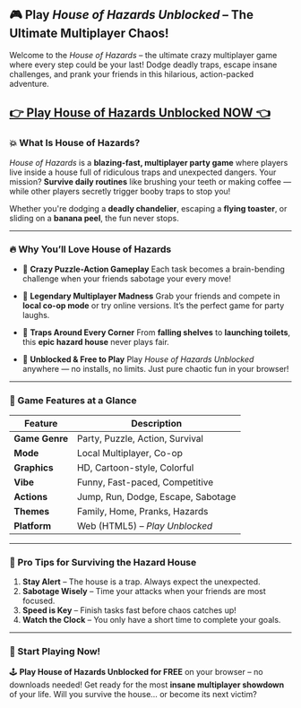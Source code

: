 ## 🎮 Play *House of Hazards Unblocked* – The Ultimate Multiplayer Chaos!

Welcome to the *House of Hazards* – the ultimate crazy multiplayer game where every step could be your last! Dodge deadly traps, escape insane challenges, and prank your friends in this hilarious, action-packed adventure.

## <a href="https://1kb.link/96yokO">👉 Play House of Hazards Unblocked NOW 👈</a>

### 💥 What Is House of Hazards?

*House of Hazards* is a **blazing-fast, multiplayer party game** where players live inside a house full of ridiculous traps and unexpected dangers. Your mission? **Survive daily routines** like brushing your teeth or making coffee — while other players secretly trigger booby traps to stop you!

Whether you're dodging a **deadly chandelier**, escaping a **flying toaster**, or sliding on a **banana peel**, the fun never stops.

---

### 🔥 Why You’ll Love House of Hazards

* 🧠 **Crazy Puzzle-Action Gameplay**
  Each task becomes a brain-bending challenge when your friends sabotage your every move!

* 👥 **Legendary Multiplayer Madness**
  Grab your friends and compete in **local co-op mode** or try online versions. It’s the perfect game for party laughs.

* 🚪 **Traps Around Every Corner**
  From **falling shelves** to **launching toilets**, this **epic hazard house** never plays fair.

* 🌟 **Unblocked & Free to Play**
  Play *House of Hazards Unblocked* anywhere — no installs, no limits. Just pure chaotic fun in your browser!

---

### 🎯 Game Features at a Glance

| Feature        | Description                        |
| -------------- | ---------------------------------- |
| **Game Genre** | Party, Puzzle, Action, Survival    |
| **Mode**       | Local Multiplayer, Co-op           |
| **Graphics**   | HD, Cartoon-style, Colorful        |
| **Vibe**       | Funny, Fast-paced, Competitive     |
| **Actions**    | Jump, Run, Dodge, Escape, Sabotage |
| **Themes**     | Family, Home, Pranks, Hazards      |
| **Platform**   | Web (HTML5) – *Play Unblocked*     |

---

### 🚀 Pro Tips for Surviving the Hazard House

1. **Stay Alert** – The house is a trap. Always expect the unexpected.
2. **Sabotage Wisely** – Time your attacks when your friends are most focused.
3. **Speed is Key** – Finish tasks fast before chaos catches up!
4. **Watch the Clock** – You only have a short time to complete your goals.

---

### 🔗 Start Playing Now!

🕹️ **Play House of Hazards Unblocked for FREE** on your browser – no downloads needed!
Get ready for the most **insane multiplayer showdown** of your life. Will you survive the house… or become its next victim?
